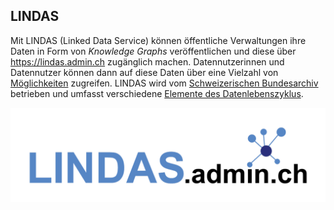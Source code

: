## LINDAS

Mit LINDAS (Linked Data Service) können öffentliche Verwaltungen ihre Daten in Form von *Knowledge Graphs* veröffentlichen und diese über https://lindas.admin.ch zugänglich machen. Datennutzerinnen und Datennutzer können dann auf diese Daten über eine Vielzahl von [Möglichkeiten](/data-usage/data-usage-types) zugreifen. LINDAS wird vom [Schweizerischen Bundesarchiv](https://www.bar.admin.ch/bar/de/home.html) betrieben und umfasst verschiedene [Elemente des Datenlebenszyklus](/ecosystem/LINDAS-ecosystem).

![LINDAS Logo](/static/img/lindaslogo_web.png)
